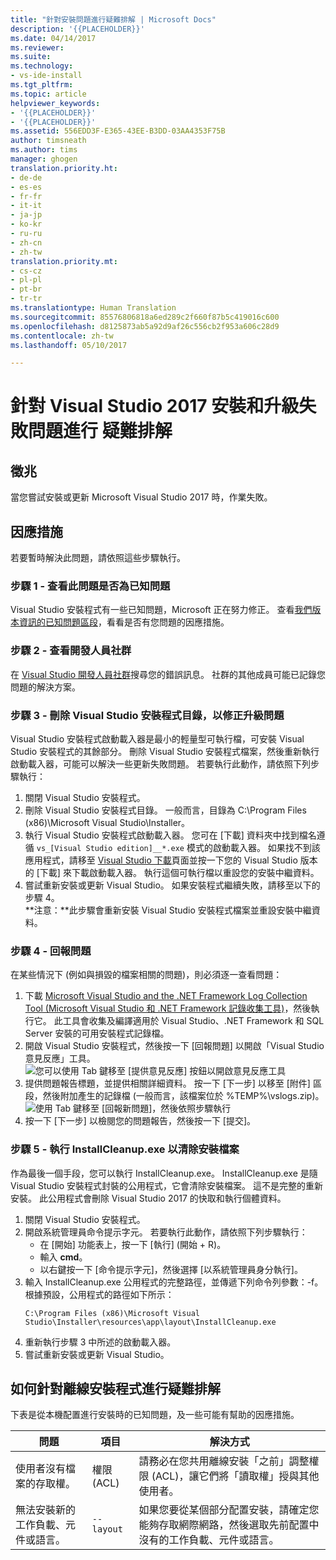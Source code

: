 ```yaml
---
title: "針對安裝問題進行疑難排解 | Microsoft Docs"
description: '{{PLACEHOLDER}}'
ms.date: 04/14/2017
ms.reviewer: 
ms.suite: 
ms.technology:
- vs-ide-install
ms.tgt_pltfrm: 
ms.topic: article
helpviewer_keywords:
- '{{PLACEHOLDER}}'
- '{{PLACEHOLDER}}'
ms.assetid: 556EDD3F-E365-43EE-B3DD-03AA4353F75B
author: timsneath
ms.author: tims
manager: ghogen
translation.priority.ht:
- de-de
- es-es
- fr-fr
- it-it
- ja-jp
- ko-kr
- ru-ru
- zh-cn
- zh-tw
translation.priority.mt:
- cs-cz
- pl-pl
- pt-br
- tr-tr
ms.translationtype: Human Translation
ms.sourcegitcommit: 85576806818a6ed289c2f660f87b5c419016c600
ms.openlocfilehash: d8125873ab5a92d9af26c556cb2f953a606c28d9
ms.contentlocale: zh-tw
ms.lasthandoff: 05/10/2017

---
```

# <a name="troubleshooting-visual-studio-2017-installation-and-upgrade-failures"></a>針對 Visual Studio 2017 安裝和升級失敗問題進行 疑難排解

## <a name="symptoms"></a>徵兆
當您嘗試安裝或更新 Microsoft Visual Studio 2017 時，作業失敗。

## <a name="workaround"></a>因應措施
若要暫時解決此問題，請依照這些步驟執行。

### <a name="step-1---check-whether-this-problem-is-a-known-issue"></a>步驟 1 - 查看此問題是否為已知問題
Visual Studio 安裝程式有一些已知問題，Microsoft 正在努力修正。 查看[我們版本資訊的已知問題區段](https://www.visualstudio.com/en-us/news/releasenotes/vs2017-relnotes#KIinstall)，看看是否有您問題的因應措施。

### <a name="step-2---check-with-the-developer-community"></a>步驟 2 - 查看開發人員社群
在 [Visual Studio 開發人員社群](https://developercommunity.visualstudio.com/spaces/8/index.html)搜尋您的錯誤訊息。 社群的其他成員可能已記錄您問題的解決方案。

### <a name="step-3---delete-the-visual-studio-installer-directory-to-fix-upgrade-problems"></a>步驟 3 - 刪除 Visual Studio 安裝程式目錄，以修正升級問題
Visual Studio 安裝程式啟動載入器是最小的輕量型可執行檔，可安裝 Visual Studio 安裝程式的其餘部分。 刪除 Visual Studio 安裝程式檔案，然後重新執行啟動載入器，可能可以解決一些更新失敗問題。 若要執行此動作，請依照下列步驟執行：

1. 關閉 Visual Studio 安裝程式。
2. 刪除 Visual Studio 安裝程式目錄。 一般而言，目錄為 C:\Program Files (x86)\Microsoft Visual Studio\Installer。
3. 執行 Visual Studio 安裝程式啟動載入器。 您可在 [下載] 資料夾中找到檔名遵循 ```vs_[Visual Studio edition]__*.exe``` 模式的啟動載入器。 如果找不到該應用程式，請移至 [Visual Studio 下載](https://www.visualstudio.com/downloads/)頁面並按一下您的 Visual Studio 版本的 [下載] 來下載啟動載入器。 執行這個可執行檔以重設您的安裝中繼資料。
4. 嘗試重新安裝或更新 Visual Studio。 如果安裝程式繼續失敗，請移至以下的步驟 4。
<br/>**注意：**此步驟會重新安裝 Visual Studio 安裝程式檔案並重設安裝中繼資料。 

### <a name="step-4---report-a-problem"></a>步驟 4 - 回報問題
在某些情況下 (例如與損毀的檔案相關的問題)，則必須逐一查看問題：

1. 下載 [ Microsoft Visual Studio and the .NET Framework Log Collection Tool (Microsoft Visual Studio 和 .NET Framework 記錄收集工具)](https://www.microsoft.com/en-us/download/details.aspx?id=12493)，然後執行它。 此工具會收集及編譯適用於 Visual Studio、.NET Framework 和 SQL Server 安裝的可用安裝程式記錄檔。
2. 開啟 Visual Studio 安裝程式，然後按一下 [回報問題] 以開啟「Visual Studio 意見反應」工具。
![您可以使用 Tab 鍵移至 [提供意見反應] 按鈕以開啟意見反應工具](media/report-a-problem.png)
3. 提供問題報告標題，並提供相關詳細資料。 按一下 [下一步] 以移至 [附件] 區段，然後附加產生的記錄檔 (一般而言，該檔案位於 %TEMP%\vslogs.zip)。
![使用 Tab 鍵移至 [回報新問題]，然後依照步驟執行](media/problem-report-details.png)
4. 按一下 [下一步] 以檢閱您的問題報告，然後按一下 [提交]。

### <a name="step-5---run-installcleanupexe-to-clean-up-installation-files"></a>步驟 5 - 執行 InstallCleanup.exe 以清除安裝檔案
作為最後一個手段，您可以執行 InstallCleanup.exe。 InstallCleanup.exe 是隨 Visual Studio 安裝程式封裝的公用程式，它會清除安裝檔案。 這不是完整的重新安裝。 此公用程式會刪除 Visual Studio 2017 的快取和執行個體資料。

1. 關閉 Visual Studio 安裝程式。
2. 開啟系統管理員命令提示字元。 若要執行此動作，請依照下列步驟執行：
   * 在 [開始] 功能表上，按一下 [執行] (開始 + R)。
   * 輸入 **cmd**。
   * 以右鍵按一下 [命令提示字元]，然後選擇 [以系統管理員身分執行]。
3. 輸入 InstallCleanup.exe 公用程式的完整路徑，並傳遞下列命令列參數：-f。 根據預設，公用程式的路徑如下所示：
   ```
   C:\Program Files (x86)\Microsoft Visual Studio\Installer\resources\app\layout\InstallCleanup.exe
   ```
4. 重新執行步驟 3 中所述的啟動載入器。
5. 嘗試重新安裝或更新 Visual Studio。

## <a name="how-to-troubleshoot-an-offline-installer"></a>如何針對離線安裝程式進行疑難排解
下表是從本機配置進行安裝時的已知問題，及一些可能有幫助的因應措施。

| 問題       | 項目                   | 解決方式 |
| ----------- | ---------------------- | -------- |
| 使用者沒有檔案的存取權。 | 權限 (ACL) | 請務必在您共用離線安裝「之前」調整權限 (ACL)，讓它們將「讀取權」授與其他使用者。 |
| 無法安裝新的工作負載、元件或語言。  | `--layout`  | 如果您要從某個部分配置安裝，請確定您能夠存取網際網路，然後選取先前配置中沒有的工作負載、元件或語言。 |



